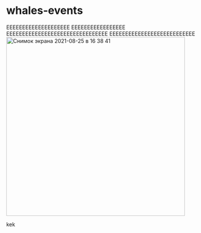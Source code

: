 # whales-events

EEEEEEEEEEEEEEEEEEEE
EEEEEEEEEEEEEEEEE
EEEEEEEEEEEEEEEEEEEEEEEEEEEEEEEE
EEEEEEEEEEEEEEEEEEEEEEEEEEE<img width="473" alt="Снимок экрана 2021-08-25 в 16 38 41" src="https://user-images.githubusercontent.com/63826857/130800923-00bfdd59-5608-4997-922e-e56662e4dc75.png">

kek
